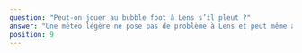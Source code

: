 ```yaml
---
question: "Peut-on jouer au bubble foot à Lens s’il pleut ?"
answer: "Une météo légère ne pose pas de problème à Lens et peut même ajouter du fun. En cas de conditions extrêmes compromettant la sécurité, nous reportons la session et trouvons avec vous une nouvelle date."
position: 9
---
```

